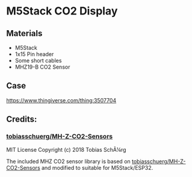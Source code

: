 # M5Stack CO2 Display


## Materials

- M5Stack
- 1x15 Pin header
- Some short cables
- MHZ19-B CO2 Sensor

## Case
https://www.thingiverse.com/thing:3507704


## Credits:

### [tobiasschuerg/MH-Z-CO2-Sensors](https://github.com/tobiasschuerg/MH-Z-CO2-Sensors)
MIT License
Copyright (c) 2018 Tobias SchÃ¼rg

The included MHZ CO2 sensor library is based on [tobiasschuerg/MH-Z-CO2-Sensors](https://github.com/tobiasschuerg/MH-Z-CO2-Sensors) and modified to suitable for M5Stack/ESP32.



